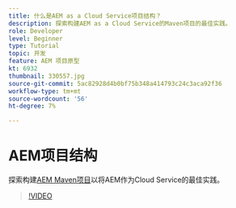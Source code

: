 ```yaml
---
title: 什么是AEM as a Cloud Service项目结构？
description: 探索构建AEM as a Cloud Service的Maven项目的最佳实践。
role: Developer
level: Beginner
type: Tutorial
topic: 开发
feature: AEM 项目原型
kt: 6932
thumbnail: 330557.jpg
source-git-commit: 5ac82928d4b0bf75b348a414793c24c3aca92f36
workflow-type: tm+mt
source-wordcount: '56'
ht-degree: 7%

---
```



# AEM项目结构

探索构建[AEM Maven项目](https://experienceleague.adobe.com/docs/experience-manager-cloud-service/implementing/developing/aem-project-content-package-structure.html#developing)以将AEM作为Cloud Service的最佳实践。

>[!VIDEO](https://video.tv.adobe.com/v/330557/?quality=12&learn=on)